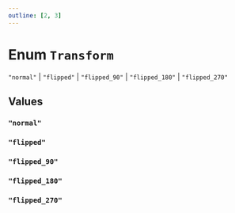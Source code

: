 ```yaml
---
outline: [2, 3]
---
```


# Enum `Transform`
<Badge type="tip" text="key" />

`"normal"` | `"flipped"` | `"flipped_90"` | `"flipped_180"` | `"flipped_270"`



## Values

### `"normal"`



### `"flipped"`



### `"flipped_90"`



### `"flipped_180"`



### `"flipped_270"`



